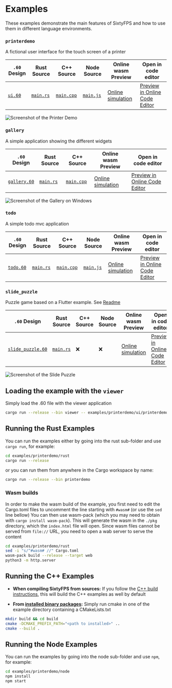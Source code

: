 # Examples

These examples demonstrate the main features of SixtyFPS and how to use them in different language environments.


### `printerdemo`

A fictional user interface for the touch screen of a printer

`.60` Design | Rust Source | C++ Source | Node Source | Online wasm Preview  | Open in code editor
--- | --- | --- | --- | --- | ---
[`ui.60`](./printerdemo/ui/printerdemo.60) | [`main.rs`](./printerdemo/rust/main.rs) | [`main.cpp`](./printerdemo/cpp/main.cpp) | [`main.js`](./printerdemo/node/main.js)| [Online simulation](https://sixtyfps.io/demos/printerdemo/) | [Preview in Online Code Editor](https://sixtyfps.io/editor?load_url=https://raw.githubusercontent.com/sixtyfpsui/sixtyfps/master/examples/printerdemo/ui/printerdemo.60)

![Screenshot of the Printer Demo](https://sixtyfps.io/resources/printerdemo_screenshot.png "Printer Demo")


### `gallery`

A simple application showing the different widgets

`.60` Design | Rust Source | C++ Source | Online wasm Preview  | Open in code editor
--- | --- | --- | --- | ---
[`gallery.60`](./gallery/gallery.60) | [`main.rs`](./gallery/main.rs) | [`main.cpp`](./gallery/main.cpp)| [Online simulation](https://sixtyfps.io/demos/gallery/) | [Preview in Online Code Editor](https://sixtyfps.io/editor?load_url=https://raw.githubusercontent.com/sixtyfpsui/sixtyfps/master/examples/gallery/gallery.60)

![Screenshot of the Gallery on Windows](https://sixtyfps.io/resources/gallery_win_screenshot.png "Gallery")

### `todo`

A simple todo mvc application

`.60` Design | Rust Source | C++ Source | Node Source | Online wasm Preview  | Open in code editor
--- | --- | --- | --- | --- | ---
[`todo.60`](./todo/ui/todo.60) | [`main.rs`](./todo/rust/main.rs) | [`main.cpp`](./todo/cpp/main.cpp) | [`main.js`](./todo/node/main.js) | [Online simulation](https://sixtyfps.io/demos/todo/) | [Preview in Online Code Editor](https://sixtyfps.io/editor?load_url=https://raw.githubusercontent.com/sixtyfpsui/sixtyfps/master/examples/todo/ui/todo.60)

### `slide_puzzle`

Puzzle game based on a Flutter example. See [Readme](./slide_puzzle)

`.60` Design | Rust Source | C++ Source | Node Source | Online wasm Preview  | Open in code editor
--- | --- | --- | --- | --- | ---
[`slide_puzzle.60`](./slide_puzzle/slide_puzzle.60) | [`main.rs`](./todo/rust/main.rs) | ❌ | ❌ | [Online simulation](https://sixtyfps.io/demos/slide_puzzle/) | [Preview in Online Code Editor](https://sixtyfps.io/editor?load_url=https://raw.githubusercontent.com/sixtyfpsui/sixtyfps/master/examples/slide_puzzle/slide_puzzle.60)

![Screenshot of the Slide Puzzle](https://sixtyfps.io/resources/puzzle_screenshot.png "Slide Puzzle")

## Loading the example with the `viewer`

Simply load the .60 file with the viewer application

```sh
cargo run --release --bin viewer -- examples/printerdemo/ui/printerdemo.60
```

## Running the Rust Examples

You can run the examples either by going into the rust sub-folder and use `cargo run`, for example:

```sh
cd examples/printerdemo/rust
cargo run --release
```

or you can run them from anywhere in the Cargo workspace by name:

```sh
cargo run --release --bin printerdemo
```

### Wasm builds

In order to make the wasm build of the example, you first need to edit the Cargo.toml
files to uncomment the line starting with `#wasm#` (or use the `sed` line bellow)
You can then use wasm-pack (which you may need to obtain with `cargo install wasm-pack`).
This will generate the wasm in the `./pkg` directory, which the `index.html` file will open.
Since wasm files cannot be served from `file://` URL, you need to open a wab server to serve
the content

```sh
cd examples/printerdemo/rust
sed -i "s/^#wasm# //" Cargo.toml
wasm-pack build --release --target web
python3 -m http.server
```


## Running the C++ Examples

 * **When compiling SixtyFPS from sources:** If you follow the [C++ build instructions](/docs/building.md#c-build), this will build the C++
examples as well by default

 * **From [installed binary packages](/api/sixtyfps-cpp/README.md#binary-packages):** Simply run cmake in one of the example directory containing a CMakeLists.txt

 ```sh
 mkdir build && cd build
 cmake -DCMAKE_PREFIX_PATH="<path to installed>" ..
 cmake --build .
 ```

## Running the Node Examples

You can run the examples by going into the node sub-folder and use `npm`, for example:

```sh
cd examples/printerdemo/node
npm install
npm start
```
